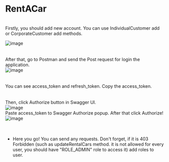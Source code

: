 # RentACar
<br/>
Firstly, you should add new account. You can use IndividualCustomer add or CorporateCustomer add methods.

![image](https://user-images.githubusercontent.com/68692720/165787147-75ef973b-7e6f-4c15-a7e7-e3cba9ae2243.png)
<br/><br/><br/>
After that, go to Postman and send the Post request for login the application.
<br/>
![image](https://user-images.githubusercontent.com/68692720/165785710-5a2b00f7-277c-4ba5-85db-f284b8370811.png)
<br/><br/><br/>
You can see access_token and refresh_token. Copy the access_token.
<br/><br/><br/>
Then, click Authorize button in Swagger UI.
<br/>
![image](https://user-images.githubusercontent.com/68692720/165784849-c6cb5a93-cf8c-4071-b5dd-63ff3cf36348.png)
<br/>
Paste access_token to Swagger Authorize popup. After that click Authorize!
<br/>
![image](https://user-images.githubusercontent.com/68692720/165786043-9dffb026-b1a5-40b7-b8af-d830a757ff0a.png)
<br/><br/><br/>
* Here you go! You can send any requests. Don't forget, if it is 403 Forbidden (such as updateRentalCars method. it is not allowed for every user, you should have "ROLE_ADMIN" role to access it) add roles to user.
